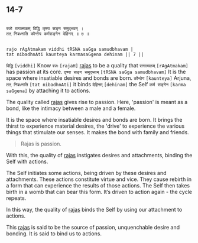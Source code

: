 ## 14-7


```shloka-sa

रजो रागात्मकम् विद्धि तृष्णा सङ्ग समुद्भवम् ।
तत् निबध्नाति कौन्तेय कर्मसङ्गेन देहिनम् ॥ ७ ॥

```
```shloka-sa-hk

rajo rAgAtmakam viddhi tRSNA saGga samudbhavam |
tat nibadhnAti kaunteya karmasaGgena dehinam || 7 ||

```
`विद्धि` `[viddhi]` Know `रजः` `[rajaH]` [rajas](rajas)
 to be a quality that `रागात्मकम्` `[rAgAtmakam]` has passion at its core. `तृष्णा सङ्ग समुद्भवम्` `[tRSNA saGga samudbhavam]` It is the space where insatiable desires and bonds are born. `कौन्तेय` `[kaunteya]` Arjuna, `तत् निबध्नाति` `[tat nibadhnAti]` it binds `देहिनम्` `[dehinam]` the Self `कर्म सङ्गेन` `[karma saGgena]` by attaching it to actions.

<a name='rajas'></a>
The quality called 
[rajas](rajas)
 gives rise to passion. Here, 'passion' is meant as a bond, like the intimacy between a male and a female.

It is the space where insatiable desires and bonds are born. It brings the thirst to experience material desires, the 'drive' to experience the various things that stimulate our senses. It makes the bond with family and friends.



<a name='applnote_191'></a>
> Rajas is passion.



With this, the quality of 
[rajas](rajas)
 instigates desires and attachments, binding the Self with actions. 

The Self initiates some actions, being driven by these desires and attachments. These actions constitute virtue and vice. They cause rebirth in a form that can experience the results of those actions. The Self then takes birth in a womb that can bear this form. It’s driven to action again - the cycle repeats. 

In this way, the quality of 
[rajas](rajas)
 binds the Self by using our attachment to actions.

This 
[rajas](rajas)
 is said to be the source of passion, unquenchable desire and bonding. It is said to bind us to actions.



